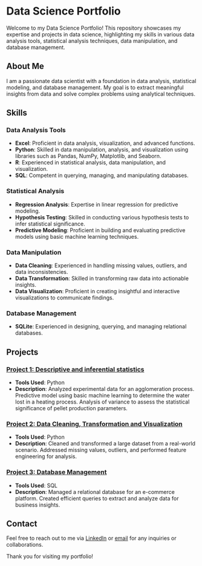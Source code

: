 # Data Science Portfolio

Welcome to my Data Science Portfolio! This repository showcases my expertise and projects in data science, highlighting my skills in various data analysis tools, statistical analysis techniques, data manipulation, and database management.

## About Me

I am a passionate data scientist with a foundation in data analysis, statistical modeling, and database management. My goal is to extract meaningful insights from data and solve complex problems using analytical techniques.

## Skills

### Data Analysis Tools
- **Excel**: Proficient in data analysis, visualization, and advanced functions.
- **Python**: Skilled in data manipulation, analysis, and visualization using libraries such as Pandas, NumPy, Matplotlib, and Seaborn.
- **R**: Experienced in statistical analysis, data manipulation, and visualization.
- **SQL**: Competent in querying, managing, and manipulating databases.

### Statistical Analysis
- **Regression Analysis**: Expertise in linear regression for predictive modeling.
- **Hypothesis Testing**: Skilled in conducting various hypothesis tests to infer statistical significance.
- **Predictive Modeling**: Proficient in building and evaluating predictive models using basic machine learning techniques.

### Data Manipulation
- **Data Cleaning**: Experienced in handling missing values, outliers, and data inconsistencies.
- **Data Transformation**: Skilled in transforming raw data into actionable insights.
- **Data Visualization**: Proficient in creating insightful and interactive visualizations to communicate findings.

### Database Management
- **SQLite**: Experienced in designing, querying, and managing relational databases.

## Projects

### [Project 1: Descriptive and inferential statistics]()
- **Tools Used**: Python
- **Description**: Analyzed experimental data for an agglomeration process. Predictive model using basic machine learning to determine the water lost in a heating process. Analysis of variance to assess the statistical significance of pellet production parameters. 

### [Project 2: Data Cleaning, Transformation and Visualization]()
- **Tools Used**: Python
- **Description**: Cleaned and transformed a large dataset from a real-world scenario. Addressed missing values, outliers, and performed feature engineering for analysis.

### [Project 3: Database Management](https://github.com/QuillAndroz/ChinookSalesAnalysis/blob/main/ChinookSalesAnalysis.ipynb)
- **Tools Used**: SQL
- **Description**: Managed a relational database for an e-commerce platform. Created efficient queries to extract and analyze data for business insights.

## Contact

Feel free to reach out to me via [LinkedIn](www.linkedin.com/in/andres-zapata-saad) or [email](mailto:andres.zapata.saad@gmail.com) for any inquiries or collaborations.

Thank you for visiting my portfolio!

